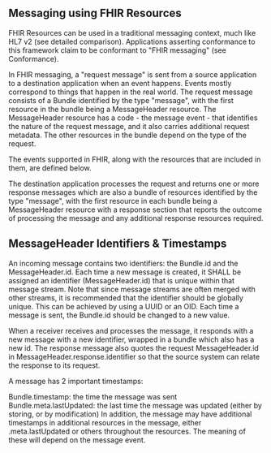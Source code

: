 ## Messaging using FHIR Resources 

FHIR Resources can be used in a traditional messaging context, much like HL7 v2  (see detailed comparison). Applications asserting conformance to this framework claim to be conformant to "FHIR messaging" (see Conformance).

In FHIR messaging, a "request message" is sent from a source application to a destination application when an event happens. Events mostly correspond to things that happen in the real world. The request message consists of a Bundle identified by the type "message", with the first resource in the bundle being a MessageHeader resource. The MessageHeader resource has a code - the message event - that identifies the nature of the request message, and it also carries additional request metadata. The other resources in the bundle depend on the type of the request.

The events supported in FHIR, along with the resources that are included in them, are defined below.

The destination application processes the request and returns one or more response messages which are also a bundle of resources identified by the type "message", with the first resource in each bundle being a MessageHeader resource with a response section that reports the outcome of processing the message and any additional response resources required.


## MessageHeader Identifiers & Timestamps 
An incoming message contains two identifiers: the Bundle.id and the MessageHeader.id. Each time a new message is created, it SHALL be assigned an identifier (MessageHeader.id) that is unique within that message stream. Note that since message streams are often merged with other streams, it is recommended that the identifier should be globally unique. This can be achieved by using a UUID or an OID. Each time a message is sent, the Bundle.id should be changed to a new value.

When a receiver receives and processes the message, it responds with a new message with a new identifier, wrapped in a bundle which also has a new id. The response message also quotes the request MessageHeader.id in MessageHeader.response.identifier so that the source system can relate the response to its request.

A message has 2 important timestamps:

Bundle.timestamp: the time the message was sent
Bundle.meta.lastUpdated: the last time the message was updated (either by storing, or by modification)
In addition, the message may have additional timestamps in additional resources in the message, either .meta.lastUpdated or others throughout the resources. The meaning of these will depend on the message event.